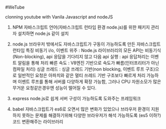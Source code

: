 #WeTube

clonning youtube with Vanila Javascript and nodeJS

1. NPM
 자바스크립트 언어(자바스크립트 런타임 환경 node.js)를 위한 패키지 관리자
 설치하면 node.js 같이 설치

2. node.js
 브라우저 밖에서도 자바스크립트가 구동이 가능하도록 만든 자바스크립트 런타임
 특징
   비동기 i/o, 이벤트 위주
    : Node.js 라이브러리의 모든 API는 비동기식(Non-blocking), api 응답을 기다리지 않고 다음 api 실행
    : api 응답처리는 이벤트 알림을 통해 처리
 빠른 속도
    : V8엔진 기반으로 속도가 빠름(인터프리터가 아닌 컴파일 처리)
 싱글 쓰레드
    : 싱글 쓰레드 기반(non blocking, 이벤트 루프 구조)으로 일반적인 요청은 아파치와 같은 멀티 쓰레드 기반 구조보다 빠르게 처리 가능하며
      이벤트 루프를 통해 서버를 다양하게 확장 가능함, 그러나 CPU 자원소모가 많은 무거운 요청같은경우엔 성능이 떨어질 수 있다.
      
3. express
  node.js로 쉽게 서버 구성이 가능하도록 도와주는 프레임워크
    
4. babel
 자바스크립트가 es6로 오면서 많은 변화가 있었으나 브라우저 환경이 지원하지 못하는 문제를 해결하기위해 다양한 브라우저가 해석 가능하도록
    (es5 이하?) 코드 변환해주는 라이브러리


